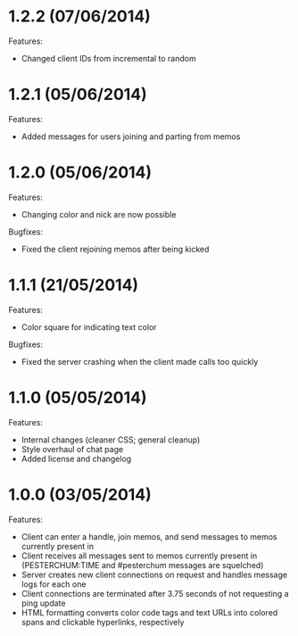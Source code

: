 1.2.2 (07/06/2014)
==================
Features:

* Changed client IDs from incremental to random

1.2.1 (05/06/2014)
==================
Features:

* Added messages for users joining and parting from memos

1.2.0 (05/06/2014)
==================
Features:

* Changing color and nick are now possible

Bugfixes:

* Fixed the client rejoining memos after being kicked

1.1.1 (21/05/2014)
==================
Features:

* Color square for indicating text color

Bugfixes:

* Fixed the server crashing when the client made calls too quickly

1.1.0 (05/05/2014)
==================
Features:

* Internal changes (cleaner CSS; general cleanup)
* Style overhaul of chat page
* Added license and changelog

1.0.0 (03/05/2014)
==================
Features:

* Client can enter a handle, join memos, and send messages to memos currently present in
* Client receives all messages sent to memos currently present in (PESTERCHUM:TIME and #pesterchum messages are squelched)
* Server creates new client connections on request and handles message logs for each one
* Client connections are terminated after 3.75 seconds of not requesting a ping update
* HTML formatting converts color code tags and text URLs into colored spans and clickable hyperlinks, respectively